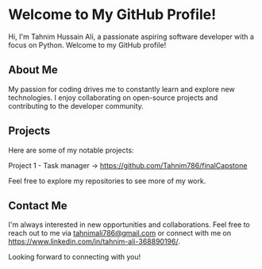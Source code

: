 # Welcome to My GitHub Profile!

Hi, I'm Tahnim Hussain Ali, a passionate aspiring software developer with a focus on Python. Welcome to my GitHub profile!

## About Me

My passion for coding drives me to constantly learn and explore new technologies. I enjoy collaborating on open-source projects and contributing to the developer community.

## Projects

Here are some of my notable projects:

Project 1 - Task manager -> https://github.com/Tahnim786/finalCapstone

Feel free to explore my repositories to see more of my work.

## Contact Me

I'm always interested in new opportunities and collaborations. Feel free to reach out to me via tahnimali786@gmail.com or connect with me on 
https://www.linkedin.com/in/tahnim-ali-368890196/.

Looking forward to connecting with you!

